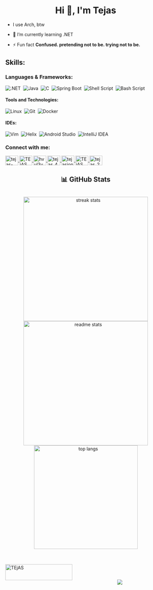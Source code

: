 <h1 align="center">Hi 👋, I'm Tejas </h1>

- I use Arch, btw
  
- 🌱 I’m currently learning .NET
  
- ⚡ Fun fact **Confused. pretending not to be. trying not to be.**
## Skills:

### Languages & Frameworks:


![.NET](https://img.shields.io/badge/.NET-512BD4?style=for-the-badge&logo=dotnet&logoColor=white)&nbsp;
![Java](https://img.shields.io/badge/Java-ED8B00?style=for-the-badge&logo=java&logoColor=white)&nbsp;
![C](https://img.shields.io/badge/C-00599C?style=for-the-badge&logo=c&logoColor=white)&nbsp;
![Spring Boot](https://img.shields.io/badge/Spring_Boot-6DB33F?style=for-the-badge&logo=spring-boot&logoColor=white)&nbsp;
![Shell Script](https://img.shields.io/badge/Shell_Script-121011?style=for-the-badge&logo=gnu-bash&logoColor=white)&nbsp;
![Bash Script](https://img.shields.io/badge/Bash_Script-4EAA25?style=for-the-badge&logo=gnu-bash&logoColor=white)&nbsp;

#### Tools and Technologies:

![Linux](https://img.shields.io/badge/Linux-FCC624?style=for-the-badge&logo=linux&logoColor=black)&nbsp;
![Git](https://img.shields.io/badge/GIT-E44C30?style=for-the-badge&logo=git&logoColor=white)&nbsp;
![Docker](https://img.shields.io/badge/Docker-2496ED?style=for-the-badge&logo=docker&logoColor=white)&nbsp;


#### IDEs:

![Vim](https://img.shields.io/badge/VIM-%2311AB00.svg?style=for-the-badge&logo=vim&logoColor=white)&nbsp;
![Helix](https://img.shields.io/badge/Helix-5D00FF.svg?style=for-the-badge&logo=helix&logoColor=white)&nbsp;
![Android Studio](https://img.shields.io/badge/Android_Studio-3DDC84?style=for-the-badge&logo=android-studio&logoColor=white)&nbsp;
![IntelliJ IDEA](https://img.shields.io/badge/IntelliJ_IDEA-000000.svg?style=for-the-badge&logo=intellij-idea&logoColor=white)&nbsp;


<h3 align="left">Connect with me:</h3>
<p align="left">
  <a href="https://linkedin.com/in/tejas-jondhale-78606b1b9" target="blank">
    <img align="center" src="https://raw.githubusercontent.com/rahuldkjain/github-profile-readme-generator/master/src/images/icons/Social/linked-in-alt.svg" alt="tejas-jondhale-78606b1b9" height="30" width="40" />
  </a>
  <a href="https://t.me/TEjAS_26" target="blank">
    <img align="center" src="https://upload.wikimedia.org/wikipedia/commons/8/82/Telegram_logo.svg" alt="TEjAS_26" height="30" width="40" />
  </a>
  <a href="https://open.spotify.com/user/hvul3v8cg2eqr5ywg3kv7deds" target="blank">
    <img align="center" src="https://raw.githubusercontent.com/rahuldkjain/github-profile-readme-generator/master/src/images/icons/Social/spotify.svg" alt="hvul3v8cg2eqr5ywg3kv7deds" height="30" width="40" />
  </a>
  <a href="https://instagram.com/tejas_4431" target="blank">
    <img align="center" src="https://raw.githubusercontent.com/rahuldkjain/github-profile-readme-generator/master/src/images/icons/Social/instagram.svg" alt="tejas_4431" height="30" width="40" />
  </a>
  <a href="https://twitter.com/tejasjondhale_4" target="blank">
    <img align="center" src="https://raw.githubusercontent.com/rahuldkjain/github-profile-readme-generator/master/src/images/icons/Social/twitter.svg" alt="tejasjondhale_4" height="30" width="40" />
  </a>
  <a href="https://www.reddit.com/user/TEjAS_2606" target="blank">
    <img align="center" src="https://raw.githubusercontent.com/rahuldkjain/github-profile-readme-generator/master/src/images/icons/Social/reddit.svg" alt="TEjAS_2606" height="30" width="40" />
  </a>
  <a href="https://discord.com/users/tejas_0626" target="blank">
    <img align="center" src="https://raw.githubusercontent.com/rahuldkjain/github-profile-readme-generator/master/src/images/icons/Social/discord.svg" alt="tejas_2606" height="30" width="40" />
  </a>
</p>

<h2 align="center">📊 GitHub Stats</h2>
<br>
<div align=center>
  <img width=390 src="https://github-readme-stats.vercel.app/api?username=TEJASJONDHALE&count_private=true&theme=react&border_radius=10" alt="streak stats"/>
  <img width=390 src="https://github-readme-streak-stats.herokuapp.com/?user=TEJASJONDHALE&count_private=true&show_icons=true&theme=react&rank_icon=github&border_radius=10" alt="readme stats" />
  <br/>
  <img width=325 align="center" src="https://github-readme-stats.vercel.app/api/top-langs/?username=TEJASJONDHALE&hide=HTML&langs_count=10&layout=compact&theme=react&border_radius=10&size_weight=0.5&count_weight=0.5&exclude_repo=github-readme-stats" alt="top langs" />
</div>
<br/><br/>

<p><a href="https://www.buymeacoffee.com/TEjAS"> <img align="left" src="https://cdn.buymeacoffee.com/buttons/v2/default-yellow.png" height="50" width="210" alt="TEjAS" /></a></p><br><br>

<p align="center">
  <img src="https://github-readme-activity-graph.vercel.app/graph?username=TEJASJONDHALE&bg_color=1e1e2e&color=cdd6f4&line=89b4fa&point=f38ba8&area=true&area_color=89b4fa&hide_border=true"/>
</p>


